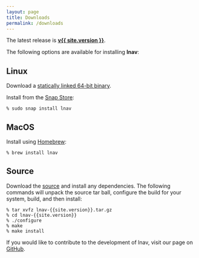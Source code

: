 ```yaml
---
layout: page
title: Downloads
permalink: /downloads
---
```


The latest release is [**v{{ site.version }}**](https://github.com/tstack/lnav/releases/latest).

The following options are available for installing **lnav**:

## Linux

Download a [statically linked 64-bit binary](https://github.com/tstack/lnav/releases/download/v{{site.version}}/lnav-{{site.version}}-musl-64bit.zip). 

Install from the [Snap Store](https://snapcraft.io/lnav):

```shell
% sudo snap install lnav
```

## MacOS

Install using [Homebrew](https://formulae.brew.sh/formula/lnav):

```shell
% brew install lnav
```

## Source

Download the [source](https://github.com/tstack/lnav/releases/download/v{{site.version}}/lnav-{{site.version}}.tar.gz)
and install any dependencies.  The following commands will unpack the source
tar ball, configure the build for your system, build, and then install:

```shell
% tar xvfz lnav-{{site.version}}.tar.gz
% cd lnav-{{site.version}}
% ./configure
% make
% make install
```

If you would like to contribute to the development of lnav, visit our page on
[GitHub](https://github.com/tstack/lnav).
